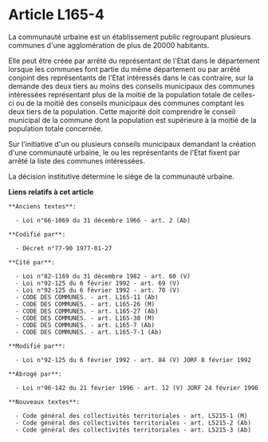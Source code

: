 # Article L165-4

La communauté urbaine est un établissement public regroupant plusieurs communes d'une agglomération de plus de 20000
habitants.

Elle peut être créée par arrêté du représentant de l'Etat dans le département lorsque les communes font partie du même
département ou par arrêté conjoint des représentants de l'Etat intéressés dans le cas contraire, sur la demande des deux
tiers au moins des conseils municipaux des communes intéressées représentant plus de la moitié de la population totale de
celles-ci ou de la moitié des conseils municipaux des communes comptant les deux tiers de la population. Cette majorité doit
comprendre le conseil municipal de la commune dont la population est supérieure à la moitié de la population totale
concernée.

Sur l'initiative d'un ou plusieurs conseils municipaux demandant la création d'une communauté urbaine, le ou les
représentants de l'Etat fixent par arrêté la liste des communes intéressées.

La décision institutive détermine le siège de la communauté urbaine.

**Liens relatifs à cet article**

	**Anciens textes**:

	  - Loi n°66-1069 du 31 décembre 1966 - art. 2 (Ab)

	**Codifié par**:

	  - Décret n°77-90 1977-01-27

	**Cité par**:

	  - Loi n°82-1169 du 31 décembre 1982 - art. 60 (V)
	  - Loi n°92-125 du 6 février 1992 - art. 69 (V)
	  - Loi n°92-125 du 6 février 1992 - art. 70 (V)
	  - CODE DES COMMUNES. - art. L165-11 (Ab)
	  - CODE DES COMMUNES. - art. L165-26 (M)
	  - CODE DES COMMUNES. - art. L165-27 (Ab)
	  - CODE DES COMMUNES. - art. L165-38 (M)
	  - CODE DES COMMUNES. - art. L165-7 (Ab)
	  - CODE DES COMMUNES. - art. L165-7-1 (Ab)

	**Modifié par**:

	  - Loi n°92-125 du 6 février 1992 - art. 84 (V) JORF 8 février 1992

	**Abrogé par**:

	  - Loi n°96-142 du 21 février 1996 - art. 12 (V) JORF 24 février 1996

	**Nouveaux textes**:

	  - Code général des collectivités territoriales - art. L5215-1 (M)
	  - Code général des collectivités territoriales - art. L5215-2 (Ab)
	  - Code général des collectivités territoriales - art. L5215-3 (Ab)
